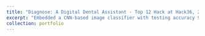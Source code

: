 ```yaml
---
title: "Diagnose: A Digital Dental Assistant - Top 12 Hack at Hack36, 2018"
excerpt: "Embedded a CNN-based image classifier with testing accuracy 93\% within a flask web app to identify diseased teeth from both scans and front-facing photographs. Set up webcam functionality to provide ability for live image capture and real time detection of dental health issues."
collection: portfolio
---
```


